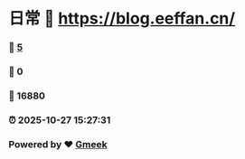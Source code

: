 # 日常 :link: https://blog.eeffan.cn/ 
### :page_facing_up: [5](https://blog.eeffan.cn//tag.html) 
### :speech_balloon: 0 
### :hibiscus: 16880 
### :alarm_clock: 2025-10-27 15:27:31 
### Powered by :heart: [Gmeek](https://github.com/Meekdai/Gmeek)
